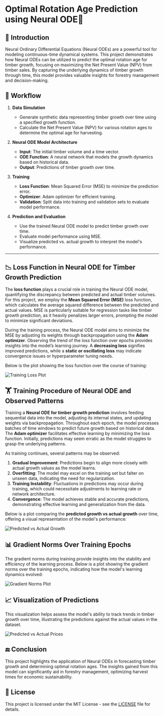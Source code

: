 # Optimal Rotation Age Prediction using Neural ODE🌲 

## 📖 Introduction

Neural Ordinary Differential Equations (Neural ODEs) are a powerful tool for modeling continuous-time dynamical systems. This project demonstrates how Neural ODEs can be utilized to predict the optimal rotation age for timber growth, focusing on maximizing the Net Present Value (NPV) from timber sales. By capturing the underlying dynamics of timber growth through time, this model provides valuable insights for forestry management and decision-making.

## 🔄 Workflow

1. **Data Simulation**  
   - Generate synthetic data representing timber growth over time using a specified growth function.
   - Calculate the Net Present Value (NPV) for various rotation ages to determine the optimal age for harvesting.

2. **Neural ODE Model Architecture**  
   - **Input**: The initial timber volume and a time vector.
   - **ODE Function**: A neural network that models the growth dynamics based on historical data.
   - **Output**: Predictions of timber growth over time.

3. **Training**  
   - **Loss Function**: Mean Squared Error (MSE) to minimize the prediction error.
   - **Optimizer**: Adam optimizer for efficient training.
   - **Validation**: Split data into training and validation sets to evaluate model performance.

4. **Prediction and Evaluation**  
   - Use the trained Neural ODE model to predict timber growth over time.
   - Evaluate model performance using MSE.
   - Visualize predicted vs. actual growth to interpret the model's performance.

---

## 📉 Loss Function in Neural ODE for Timber Growth Prediction

The **loss function** plays a crucial role in training the Neural ODE model, quantifying the discrepancy between predicted and actual timber volumes. For this project, we employ the **Mean Squared Error (MSE)** loss function, which calculates the average squared difference between the predicted and actual values. MSE is particularly suitable for regression tasks like timber growth prediction, as it heavily penalizes larger errors, prompting the model to minimize significant deviations.

During the training process, the Neural ODE model aims to minimize the MSE by adjusting its weights through backpropagation using the **Adam optimizer**. Observing the trend of the loss function over epochs provides insights into the model’s learning journey. A **decreasing loss** signifies improved predictions, while a **static or oscillating loss** may indicate convergence issues or hyperparameter tuning needs.

Below is the plot showing the loss function over the course of training:

![Training Loss Plot](plots/training%20loss.png)

## 🏋️ Training Procedure of Neural ODE and Observed Patterns

Training a **Neural ODE for timber growth prediction** involves feeding sequential data into the model, adjusting its internal states, and updating weights via backpropagation. Throughout each epoch, the model processes batches of time windows to predict future growth based on historical data. The **Adam optimizer** facilitates effective learning by minimizing the loss function. Initially, predictions may seem erratic as the model struggles to grasp the underlying patterns.

As training continues, several patterns may be observed:
1. **Gradual Improvement**: Predictions begin to align more closely with actual growth values as the model learns.
2. **Overfitting**: The model may excel on the training set but falter on unseen data, indicating the need for regularization.
3. **Training Instability**: Fluctuations in predictions may occur during training, which could necessitate adjustments to learning rate or network architecture.
4. **Convergence**: The model achieves stable and accurate predictions, demonstrating effective learning and generalization from the data.

Below is a plot comparing the **predicted growth vs actual growth** over time, offering a visual representation of the model's performance:

![Predicted vs Actual Growth](plots/prediction%20vs.%20true.png)

## 📊 Gradient Norms Over Training Epochs

The gradient norms during training provide insights into the stability and efficiency of the learning process. Below is a plot showing the gradient norms over the training epochs, indicating how the model's learning dynamics evolved:

![Gradient Norms Plot](plots/gradient%20norms.png)

## 📈 Visualization of Predictions

This visualization helps assess the model's ability to track trends in timber growth over time, illustrating the predictions against the actual values in the dataset.

![Predicted vs Actual Prices](plots/prediction%20vs.%20true.png)

## 🔚 Conclusion

This project highlights the application of Neural ODEs in forecasting timber growth and determining optimal rotation ages. The insights gained from this model can significantly aid in forestry management, optimizing harvest times for economic sustainability.

## 📜 License

This project is licensed under the MIT License - see the [LICENSE](LICENSE) file for details.
